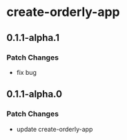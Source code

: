 # create-orderly-app

## 0.1.1-alpha.1

### Patch Changes

- fix bug

## 0.1.1-alpha.0

### Patch Changes

- update create-orderly-app
